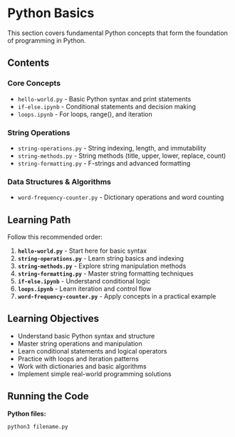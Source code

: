 # Python Basics

This section covers fundamental Python concepts that form the foundation of programming in Python.

## Contents

### Core Concepts
- `hello-world.py` - Basic Python syntax and print statements
- `if-else.ipynb` - Conditional statements and decision making
- `loops.ipynb` - For loops, range(), and iteration

### String Operations  
- `string-operations.py` - String indexing, length, and immutability
- `string-methods.py` - String methods (title, upper, lower, replace, count)
- `string-formatting.py` - F-strings and advanced formatting

### Data Structures & Algorithms
- `word-frequency-counter.py` - Dictionary operations and word counting

## Learning Path

Follow this recommended order:

1. **`hello-world.py`** - Start here for basic syntax
2. **`string-operations.py`** - Learn string basics and indexing
3. **`string-methods.py`** - Explore string manipulation methods
4. **`string-formatting.py`** - Master string formatting techniques
5. **`if-else.ipynb`** - Understand conditional logic
6. **`loops.ipynb`** - Learn iteration and control flow
7. **`word-frequency-counter.py`** - Apply concepts in a practical example

## Learning Objectives

- Understand basic Python syntax and structure
- Master string operations and manipulation
- Learn conditional statements and logical operators
- Practice with loops and iteration patterns
- Work with dictionaries and basic algorithms
- Implement simple real-world programming solutions

## Running the Code

**Python files:**
```bash
python3 filename.py